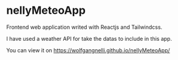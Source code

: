 # nellyMeteoApp
Frontend web application writed with Reactjs and Tailwindcss.

I have used a weather API for take the datas to include in this app.

You can view it on https://wolfgangnelli.github.io/nellyMeteoApp/
